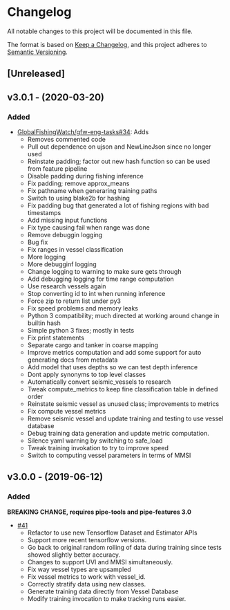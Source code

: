 # Changelog

All notable changes to this project will be documented in this file.

The format is based on [Keep a
Changelog](https://keepachangelog.com/en/1.0.0/), and this project adheres to
[Semantic Versioning](https://semver.org/spec/v2.0.0.html).

## [Unreleased]


## v3.0.1 - (2020-03-20)

### Added

  * [GlobalFishingWatch/gfw-eng-tasks#34](https://github.com/GlobalFishingWatch/gfw-eng-tasks/issues/34): Adds
    * Removes commented code
    * Pull out dependence on ujson and NewLineJson since no longer used
    * Reinstate padding; factor out new hash function so can be used from feature pipeline
    * Disable padding during fishing inference
    * Fix padding; remove approx_means
    * Fix pathname when generaring training paths
    * Switch to using blake2b for hashing
    * Fix padding bug that generated a lot of fishing regions with bad timestamps
    * Add missing input functions
    * Fix type causing fail when range was done
    * Remove debuggin logging
    * Bug fix
    * Fix ranges in vessel classification
    * More logging
    * More debugginf logging
    * Change logging to warning to make sure gets through
    * Add debugging logging for time range computation
    * Use research vessels again
    * Stop converting id to int when running inference
    * Force zip to return list under py3
    * Fix speed problems and memory leaks
    * Python 3 compatibility; much directed at working around change in builtin hash
    * Simple python 3 fixes; mostly in tests
    * Fix print statements
    * Separate cargo and tanker in coarse mapping
    * Improve metrics computation and add some support for auto generating docs from metadata
    * Add model that uses depths so we can test depth inference
    * Dont apply synonyms to top level classes
    * Automatically convert seismic_vessels to research
    * Tweak compute_metrics to keep fine classification table in defined order
    * Reinstate seismic vessel as unused class; improvements to metrics
    * Fix compute vessel metrics
    * Remove seismic vessel and update training and testing to use vessel database
    * Debug training data generation and update metric computation.
    * Silence yaml warning by switching to  safe_load
    * Tweak training invokation to try to improve speed
    * Switch to computing vessel parameters in terms of MMSI

## v3.0.0 - (2019-06-12)

### Added

**BREAKING CHANGE, requires pipe-tools and pipe-features 3.0**
* [#41](https://github.com/GlobalFishingWatch/pipe-features/pull/41)
  * Refactor to use new Tensorflow Dataset and Estimator APIs
  * Support more recent tensorflow versions.
  * Go back to original random rolling of data during training since tests 
    showed slightly better accuracy.
  * Changes to support UVI and MMSI simultaneously.
  * Fix way vessel types are upsampled
  * Fix vessel metrics to work with vessel_id.
  * Correctly stratify data using new classes.
  * Generate training data directly from Vessel Database
  * Modify training invocation to make tracking runs easier.
